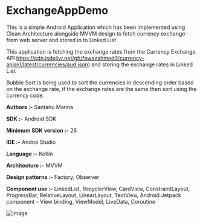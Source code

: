 # ExchangeAppDemo
 
This is a simple Android Application which has been implemented using Clean Architecture alongside MVVM design to fetch currency exchange from web server and stored in to  Linked List

This application is fetching the exchange rates from the Currency Exchange API https://cdn.jsdelivr.net/gh/fawazahmed0/currency-api@1/latest/currencies/aud.json) and storing the exchange rates in Linked List.

Bubble Sort is being used to sort the currencies in descending order based on the exchange rate, if the exchange rates are the same then sort using the currency code.


**Authors :-** Santanu Manna

**SDK :-** Android SDK

**Minimum SDK version :-** 26

**IDE :-** Androi Studio

**Language :-** Kotlin

**Architecture :-** MVVM

**Design patterns :-** Factory, Observer

**Component use :-** LinkedList, RecyclerView, CardView, ConstraintLayout, ProgressBar, RelativeLayout, LinearLayout, TextView, Android Jetpack component - View binding, ViewModel, LiveData, Coroutine



![image](https://user-images.githubusercontent.com/5199238/200174929-1d3919f6-e630-4a1b-aeb2-276a9173c09c.png)

